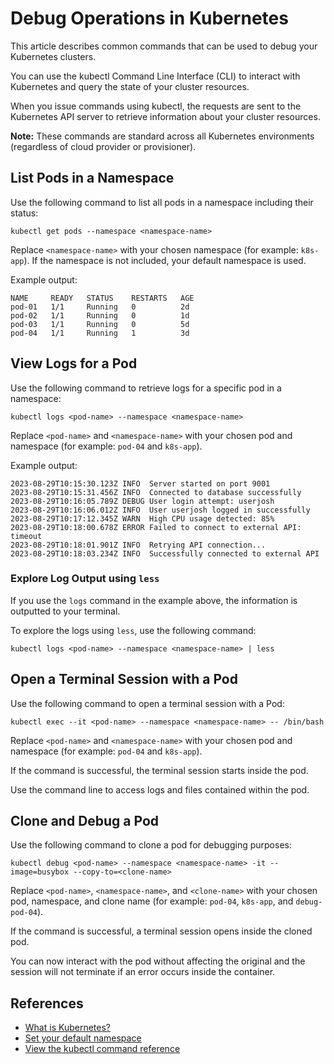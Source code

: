 # Debug Operations in Kubernetes

This article describes common commands that can be used to debug your Kubernetes clusters.

You can use the kubectl Command Line Interface (CLI) to interact with Kubernetes and query the state of your cluster resources.

When you issue commands using kubectl, the requests are sent to the Kubernetes API server to retrieve information about your cluster resources.

**Note:** These commands are standard across all Kubernetes environments (regardless of cloud provider or provisioner).

## List Pods in a Namespace

Use the following command to list all pods in a namespace including their status:

```shell
kubectl get pods --namespace <namespace-name>
```

Replace `<namespace-name>` with your chosen namespace (for example: `k8s-app`). If the namespace is not included, your default namespace is used.

Example output:

```shell
NAME     READY   STATUS    RESTARTS   AGE
pod-01   1/1     Running   0          2d
pod-02   1/1     Running   0          1d
pod-03   1/1     Running   0          5d
pod-04   1/1     Running   1          3d
```

## View Logs for a Pod

Use the following command to retrieve logs for a specific pod in a namespace:

```shell
kubectl logs <pod-name> --namespace <namespace-name>
```

Replace `<pod-name>` and `<namespace-name>` with your chosen pod and namespace (for example: `pod-04` and `k8s-app`).

Example output:

```shell
2023-08-29T10:15:30.123Z INFO  Server started on port 9001
2023-08-29T10:15:31.456Z INFO  Connected to database successfully
2023-08-29T10:16:05.789Z DEBUG User login attempt: userjosh
2023-08-29T10:16:06.012Z INFO  User userjosh logged in successfully
2023-08-29T10:17:12.345Z WARN  High CPU usage detected: 85%
2023-08-29T10:18:00.678Z ERROR Failed to connect to external API: timeout
2023-08-29T10:18:01.901Z INFO  Retrying API connection...
2023-08-29T10:18:03.234Z INFO  Successfully connected to external API
```

### Explore Log Output using `less`

If you use the `logs` command in the example above, the information is outputted to your terminal.

To explore the logs using `less`, use the following command:

```shell
kubectl logs <pod-name> --namespace <namespace-name> | less
```

## Open a Terminal Session with a Pod

Use the following command to open a terminal session with a Pod:

```shell
kubectl exec --it <pod-name> --namespace <namespace-name> -- /bin/bash
```

Replace `<pod-name>` and `<namespace-name>` with your chosen pod and namespace (for example: `pod-04` and `k8s-app`).

If the command is successful, the terminal session starts inside the pod.

Use the command line to access logs and files contained within the pod.

## Clone and Debug a Pod

Use the following command to clone a pod for debugging purposes:

```shell
kubectl debug <pod-name> --namespace <namespace-name> -it --image=busybox --copy-to=<clone-name>
```

Replace `<pod-name>`, `<namespace-name>`, and `<clone-name>` with your chosen pod, namespace, and clone name (for example: `pod-04`, `k8s-app`, and `debug-pod-04`).

If the command is successful, a terminal session opens inside the cloned pod.

You can now interact with the pod without affecting the original and the session will not terminate if an error occurs inside the container.

## References

- [What is Kubernetes?](https://kubernetes.io/docs/concepts/overview/)
- [Set your default namespace](https://kubernetes.io/docs/concepts/overview/working-with-objects/namespaces/#setting-the-namespace-preference)
- [View the kubectl command reference](https://kubernetes.io/docs/reference/generated/kubectl/kubectl-commands#-strong-getting-started-strong-)
